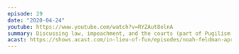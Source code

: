 ```yaml
---
episode: 29
date: "2020-04-24"
youtube: https://www.youtube.com/watch?v=RYZAut8elnA
summary: Discussing law, impeachment, and the courts (part of Pugilism Week)
acast: https://shows.acast.com/in-lieu-of-fun/episodes/noah-feldman-april-24-2020
---
```

